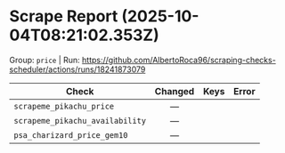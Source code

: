 # Scrape Report (2025-10-04T08:21:02.353Z)

Group: `price`  |  Run: https://github.com/AlbertoRoca96/scraping-checks-scheduler/actions/runs/18241873079

| Check | Changed | Keys | Error |
|---|:---:|:--|:--|
| `scrapeme_pikachu_price` | — |  |  |
| `scrapeme_pikachu_availability` | — |  |  |
| `psa_charizard_price_gem10` | — |  |  |

